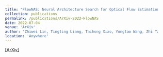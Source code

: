 ```yaml
---
title: "FlowNAS: Neural Architecture Search for Optical Flow Estimation"
collection: publications
permalink: /publications/ArXiv-2022-FlowNAS
date: 2022-07-04
venue: 'ArXiv'
author: 'Zhiwei Lin, Tingting Liang, Taihong Xiao, Yongtao Wang, Zhi Tang, Ming-Hsuan Yang'
location: 'Anywhere'
---
```


[[ArXiv]](https://arxiv.org/abs/2207.01271)


